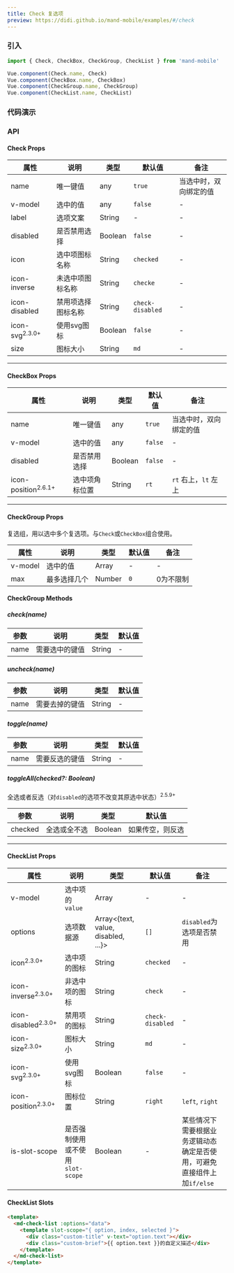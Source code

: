 ```yaml
---
title: Check 复选项
preview: https://didi.github.io/mand-mobile/examples/#/check
---
```


### 引入

```javascript
import { Check, CheckBox, CheckGroup, CheckList } from 'mand-mobile'

Vue.component(Check.name, Check)
Vue.component(CheckBox.name, CheckBox)
Vue.component(CheckGroup.name, CheckGroup)
Vue.component(CheckList.name, CheckList)
```

### 代码演示
<!-- DEMO -->

### API

#### Check Props
|属性 | 说明 | 类型 | 默认值 | 备注 |
|----|-----|------|------|------|
|name|唯一键值|any|`true`|当选中时，双向绑定的值|
|v-model|选中的值|any|`false`|-|
|label|选项文案|String|-|-|
|disabled|是否禁用选择|Boolean|`false`|-|
|icon|选中项图标名称|String|`checked`|-|
|icon-inverse|未选中项图标名称|String|`checke`|-|
|icon-disabled|禁用项选择图标名称|String|`check-disabled`|-|
|icon-svg<sup class="version-after">2.3.0+</sup>|使用svg图标|Boolean|`false`|-|
|size|图标大小|String|`md`|-|

---

#### CheckBox Props
|属性 | 说明 | 类型 | 默认值 | 备注 |
|----|-----|------|------|------|
|name|唯一键值|any|`true`|当选中时，双向绑定的值|
|v-model|选中的值|any|`false`|-|
|disabled|是否禁用选择|Boolean|`false`|-|
|icon-position<sup class="version-after">2.6.1+</sup>|选中项角标位置|String|`rt`|`rt` 右上，`lt` 左上|

---

#### CheckGroup Props
复选组，用以选中多个复选项。与`Check`或`CheckBox`组合使用。

|属性 | 说明 | 类型 | 默认值 | 备注 |
|----|-----|------|------|------|
|v-model|选中的值|Array|-|-|
|max|最多选择几个|Number|`0`|0为不限制|

#### CheckGroup Methods

##### check(name)

|参数 | 说明 | 类型 | 默认值 |
|----|-----|------|------|
|name|需要选中的键值|String|-|

##### uncheck(name)

|参数 | 说明 | 类型 | 默认值 |
|----|-----|------|------|
|name|需要去掉的键值|String|-|

##### toggle(name)

|参数 | 说明 | 类型 | 默认值 |
|----|-----|------|------|
|name|需要反选的键值|String|-|

##### toggleAll(checked?: Boolean)
全选或者反选（对`disabled`的选项不改变其原选中状态）<sup class="version-after">2.5.9+</sup>

|参数 | 说明 | 类型 | 默认值 |
|----|-----|------|------|
|checked|全选或全不选|Boolean|如果传空，则反选|

---

#### CheckList Props
|属性 | 说明 | 类型 | 默认值 | 备注|
|----|-----|------|------|------|
|v-model|选中项的`value`|Array|-|-|
|options|选项数据源|Array<{text, value, disabled, ...}>|`[]`|`disabled`为选项是否禁用|
|icon<sup class="version-after">2.3.0+</sup>|选中项的图标|String|`checked`|-|
|icon-inverse<sup class="version-after">2.3.0+</sup>|非选中项的图标|String|`check`|-|
|icon-disabled<sup class="version-after">2.3.0+</sup>|禁用项的图标|String|`check-disabled`|-|
|icon-size<sup class="version-after">2.3.0+</sup>|图标大小|String|`md`|-|
|icon-svg<sup class="version-after">2.3.0+</sup>|使用svg图标|Boolean|`false`|-|
|icon-position<sup class="version-after">2.3.0+</sup>|图标位置|String|`right`|`left`, `right`|
|is-slot-scope|是否强制使用或不使用`slot-scope`|Boolean|-|某些情况下需要根据业务逻辑动态确定是否使用，可避免直接组件上加`if/else`|

#### CheckList Slots
```html
<template>
  <md-check-list :options="data">
    <template slot-scope="{ option, index, selected }">
      <div class="custom-title" v-text="option.text"></div>
      <div class="custom-brief">{{ option.text }}的自定义描述</div>
    </template>
  </md-check-list>
</template>
```
